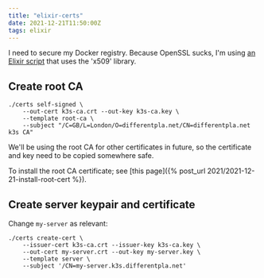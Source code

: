 ```yaml
---
title: "elixir-certs"
date: 2021-12-21T11:50:00Z
tags: elixir
---
```


I need to secure my Docker registry. Because OpenSSL sucks, I'm using
[an Elixir script](https://github.com/rlipscombe/elixir-certs) that uses the 'x509' library.

## Create root CA

```
./certs self-signed \
    --out-cert k3s-ca.crt --out-key k3s-ca.key \
    --template root-ca \
    --subject "/C=GB/L=London/O=differentpla.net/CN=differentpla.net k3s CA"
```

We'll be using the root CA for other certificates in future, so the certificate and key need to be copied somewhere
safe.

<div class="callout callout-info" markdown="span">
To install the root CA certificate; see [this page]({% post_url 2021/2021-12-21-install-root-cert %}).
</div>

## Create server keypair and certificate

Change `my-server` as relevant:

```
./certs create-cert \
    --issuer-cert k3s-ca.crt --issuer-key k3s-ca.key \
    --out-cert my-server.crt --out-key my-server.key \
    --template server \
    --subject '/CN=my-server.k3s.differentpla.net'
```
